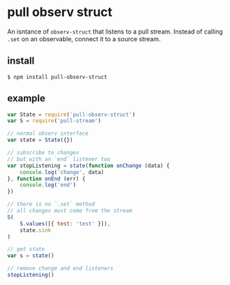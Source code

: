 # pull observ struct

An isntance of `observ-struct` that listens to a pull stream. Instead of calling `.set` on an observable, connect it to a source stream.


## install

    $ npm install pull-observ-struct


## example

```js
var State = require('pull-observ-struct')
var S = require('pull-stream')

// normal observ interface
var state = State({})

// subscribe to changes
// but with an `end` listener too
var stopListening = state(function onChange (data) {
    console.log('change', data)
}, function onEnd (err) {
    console.log('end')
})

// there is no `.set` method
// all changes must come from the stream
S(
    S.values([{ test: 'test' }]),
    state.sink
)

// get state
var s = state()

// remove change and end listeners
stopListening()
```
